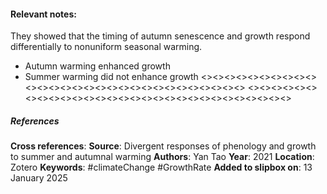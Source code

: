 #### **Relevant notes**:
They showed that the timing of autumn senescence and growth respond differentially to nonuniform seasonal warming.
- Autumn warming enhanced growth
- Summer warming did not enhance growth
<><><><><><><><><><><><><><><><><><><><><><><><><><><><><>
<><><><><><><><><><><><><><><><><><><><><><><><><><><><><>
##### References
**Cross references**: 
**Source**:  Divergent responses of phenology and growth to summer and autumnal warming
**Authors**: Yan Tao
**Year**: 2021
**Location**: Zotero
**Keywords**: #climateChange #GrowthRate 
**Added to slipbox on**: 13 January 2025
